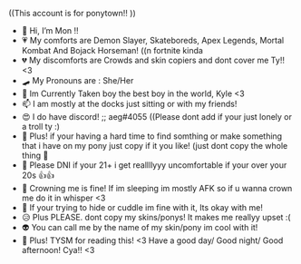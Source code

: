 ((This account is for ponytown!! ))
- 🐸 Hi, I’m Mon !!
- 💗 My comforts are Demon Slayer, Skateboreds, Apex Legends, Mortal Kombat And Bojack Horseman! ((n fortnite kinda
- 💔 My discomforts are Crowds and skin copiers and dont cover me Ty!! <3
- 🛹 My Pronouns are : She/Her 
- 💞️ Im Currently Taken boy the best boy in the world, Kyle <3
- 📫 I am mostly at the docks just sitting or with my friends! 
- 😍 I do have discord! ;; aeg#4055 ((Please dont add if your just lonely or a troll ty :) 
- 🖤 Plus! if your having a hard time to find somthing or make something that i have on my pony just copy if it you like! (just dont copy the whole thing 😤
- 😤 Please DNI if your 21+ i get reallllyyy uncomfortable if your over your 20s 👍👍
- 🎉 Crowning me is fine! If im sleeping im mostly AFK so if u wanna crown me do it in whisper <3
- 🌈 If your trying to hide or cuddle im fine with it, Its okay with me!
- 😥 Plus PLEASE. dont copy my skins/ponys! It makes me reallyy upset :(
- 👽 You can call me by the name of my skin/pony im cool with it!
- 🤗 Plus! TYSM for reading this! <3 Have a good day/ Good night/ Good afternoon! Cya!! <3
